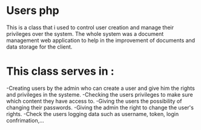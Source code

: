 # Users php
This is a class that i used to control user creation and manage their privileges over the system.
The whole system was a document management web application to help in the improvement of documents and data storage for the client.

# This class serves in :
-Creating users by the admin who can create a user and give him the rights and privileges in the systeme.
-Checking the users privileges to make sure which content they have access to.
-Giving the users the possibility of changing their passwords.
-Giving the admin the right to change the user's rights.
-Check the users logging data such as username, token, login confrimation,...

